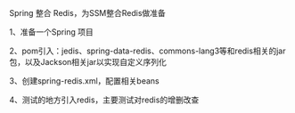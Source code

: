 Spring 整合 Redis，为SSM整合Redis做准备

1、准备一个Spring 项目

2、pom引入：jedis、spring-data-redis、commons-lang3等和redis相关的jar包，以及Jackson相关jar以实现自定义序列化

3、创建spring-redis.xml，配置相关beans

4、测试的地方引入redis，主要测试对redis的增删改查
